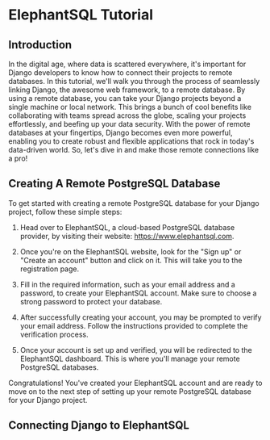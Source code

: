 # ElephantSQL Tutorial

## Introduction 
In the digital age, where data is scattered everywhere, it's important for Django developers to know how to connect their projects to remote databases. In this tutorial, we'll walk you through the process of seamlessly linking Django, the awesome web framework, to a remote database. By using a remote database, you can take your Django projects beyond a single machine or local network. This brings a bunch of cool benefits like collaborating with teams spread across the globe, scaling your projects effortlessly, and beefing up your data security. With the power of remote databases at your fingertips, Django becomes even more powerful, enabling you to create robust and flexible applications that rock in today's data-driven world. So, let's dive in and make those remote connections like a pro!

## Creating A Remote PostgreSQL Database
To get started with creating a remote PostgreSQL database for your Django project, follow these simple steps:

1. Head over to ElephantSQL, a cloud-based PostgreSQL database provider, by visiting their website: https://www.elephantsql.com.

2. Once you're on the ElephantSQL website, look for the "Sign up" or "Create an account" button and click on it. This will take you to the registration page.

3. Fill in the required information, such as your email address and a password, to create your ElephantSQL account. Make sure to choose a strong password to protect your database.

4. After successfully creating your account, you may be prompted to verify your email address. Follow the instructions provided to complete the verification process.

5. Once your account is set up and verified, you will be redirected to the ElephantSQL dashboard. This is where you'll manage your remote PostgreSQL databases.

Congratulations! You've created your ElephantSQL account and are ready to move on to the next step of setting up your remote PostgreSQL database for your Django project.

## Connecting Django to ElephantSQL
